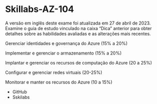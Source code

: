# Skillabs-AZ-104

A versão em inglês deste exame foi atualizada em 27 de abril de 2023. Examine o guia de estudo vinculado na caixa “Dica” anterior para obter detalhes sobre as habilidades avaliadas e as alterações mais recentes. </P>
Gerenciar identidades e governança do Azure (15% a 20%)  </P>
Implementar e gerenciar o armazenamento (15% a 20%)  </P>
Implantar e gerenciar os recursos de computação do Azure (20 a 25%)  </P>
Configurar e gerenciar redes virtuais (20-25%)  </P>
Monitorar e manter os recursos do Azure (10 a 15%)  </P>

- GitHub
- Sskilabs
